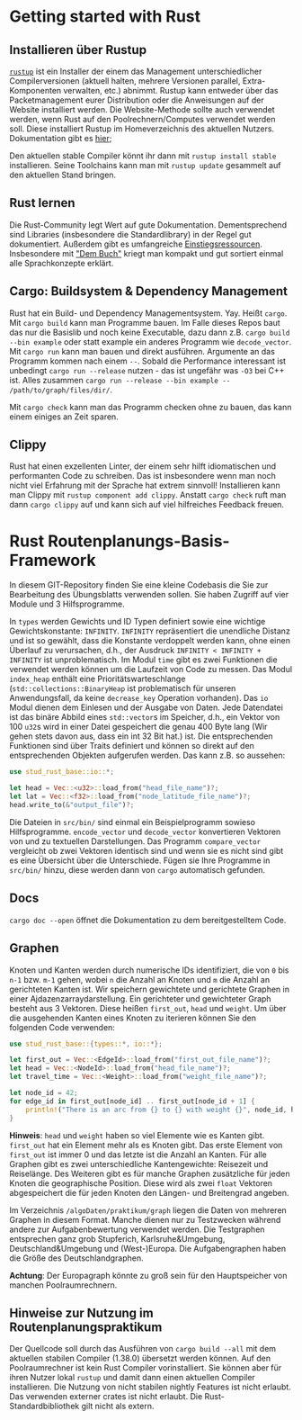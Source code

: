 # Getting started with Rust

## Installieren über Rustup

[`rustup`](https://rustup.rs/) ist ein Installer der einem das Management unterschiedlicher Compilerversionen (aktuell halten, mehrere Versionen parallel, Extra-Komponenten verwalten, etc.) abnimmt.
Rustup kann entweder über das Packetmanagement eurer Distribution oder die Anweisungen auf der Website installiert werden.
Die Website-Methode sollte auch verwendet werden, wenn Rust auf den Poolrechnern/Computes verwendet werden soll.
Diese installiert Rustup im Homeverzeichnis des aktuellen Nutzers.
Dokumentation gibt es [hier](https://github.com/rust-lang-nursery/rustup.rs/blob/master/README.md);

Den aktuellen stable Compiler könnt ihr dann mit `rustup install stable` installieren.
Seine Toolchains kann man mit `rustup update` gesammelt auf den aktuellen Stand bringen.

## Rust lernen

Die Rust-Community legt Wert auf gute Dokumentation.
Dementsprechend sind Libraries (insbesondere die Standardlibrary) in der Regel gut dokumentiert.
Außerdem gibt es umfangreiche [Einstiegsressourcen](https://www.rust-lang.org/en-US/documentation.html).
Insbesondere mit ["Dem Buch"](https://doc.rust-lang.org/book/second-edition/index.html) kriegt man kompakt und gut sortiert einmal alle Sprachkonzepte erklärt.

## Cargo: Buildsystem & Dependency Management

Rust hat ein Build- und Dependency Managementsystem. Yay.
Heißt `cargo`.
Mit `cargo build` kann man Programme bauen.
Im Falle dieses Repos baut das nur die Basislib und noch keine Executable, dazu dann z.B. `cargo build --bin example` oder statt example ein anderes Programm wie `decode_vector`.
Mit `cargo run` kann man bauen und direkt ausführen.
Argumente an das Programm kommen nach einem `--`.
Sobald die Performance interessant ist unbedingt `cargo run --release` nutzen - das ist ungefähr was `-O3` bei C++ ist.
Alles zusammen `cargo run --release --bin example -- /path/to/graph/files/dir/`.

Mit `cargo check` kann man das Programm checken ohne zu bauen, das kann einem einiges an Zeit sparen.

## Clippy

Rust hat einen exzellenten Linter, der einem sehr hilft idiomatischen und performanten Code zu schreiben.
Das ist insbesondere wenn man noch nicht viel Erfahrung mit der Sprache hat extrem sinnvoll!
Installieren kann man Clippy mit `rustup component add clippy`.
Anstatt `cargo check` ruft man dann `cargo clippy` auf und kann sich auf viel hilfreiches Feedback freuen.

# Rust Routenplanungs-Basis-Framework

In diesem GIT-Repository finden Sie eine kleine Codebasis die Sie zur Bearbeitung des Übungsblatts verwenden sollen.
Sie haben Zugriff auf vier Module und 3 Hilfsprogramme.

In `types` werden Gewichts und ID Typen definiert sowie eine wichtige Gewichtskonstante: `INFINITY`.
`INFINITY` repräsentiert die unendliche Distanz und ist so gewählt, dass die Konstante verdoppelt werden kann, ohne einen Überlauf zu verursachen, d.h., der Ausdruck `INFINITY < INFINITY + INFINITY` ist unproblematisch.
Im Modul `time` gibt es zwei Funktionen die verwendet werden können um die Laufzeit von Code zu messen.
Das Modul `index_heap` enthält eine Prioritätswarteschlange (`std::collections::BinaryHeap` ist problematisch für unseren Anwendungsfall, da keine `decrease_key` Operation vorhanden).
Das `io` Modul dienen dem Einlesen und der Ausgabe von Daten.
Jede Datendatei ist das binäre Abbild eines `std::vector`s im Speicher, d.h., ein Vektor von 100 `u32`s wird in einer Datei gespeichert die genau 400 Byte lang (Wir gehen stets davon aus, dass ein int 32 Bit hat.) ist.
Die entsprechenden Funktionen sind über Traits definiert und können so direkt auf den entsprechenden Objekten aufgerufen werden.
Das kann z.B. so aussehen:

```Rust
use stud_rust_base::io::*;

let head = Vec::<u32>::load_from("head_file_name")?;
let lat = Vec::<f32>::load_from("node_latitude_file_name")?;
head.write_to(&"output_file")?;
```

Die Dateien in `src/bin/` sind einmal ein Beispielprogramm sowieso Hilfsprogramme.
`encode_vector` und `decode_vector` konvertieren Vektoren von und zu textuellen Darstellungen.
Das Programm `compare_vector` vergleicht ob zwei Vektoren identisch sind und wenn sie es nicht sind gibt es eine Übersicht über die Unterschiede.
Fügen sie Ihre Programme in `src/bin/` hinzu, diese werden dann von `cargo` automatisch gefunden.

## Docs

`cargo doc --open` öffnet die Dokumentation zu dem bereitgestelltem Code.

## Graphen

Knoten und Kanten werden durch numerische IDs identifiziert, die von `0` bis `n-1` bzw. `m-1` gehen, wobei `n` die Anzahl an Knoten und `m` die Anzahl an gerichteten Kanten ist.
Wir speichern gewichtete und gerichtete Graphen in einer Ajdazenzarraydarstellung.
Ein gerichteter und gewichteter Graph besteht aus 3 Vektoren.
Diese heißen `first_out`, `head` und `weight`.
Um über die ausgehenden Kanten eines Knoten zu iterieren können Sie den folgenden Code verwenden:

```Rust
use stud_rust_base::{types::*, io::*};

let first_out = Vec::<EdgeId>::load_from("first_out_file_name")?;
let head = Vec::<NodeId>::load_from("head_file_name")?;
let travel_time = Vec::<Weight>::load_from("weight_file_name")?;

let node_id = 42;
for edge_id in first_out[node_id] .. first_out[node_id + 1] {
    println!("There is an arc from {} to {} with weight {}", node_id, head[edge_id as usize], travel_time[edge_id as usize]);
}
```

**Hinweis**: `head` und `weight` haben so viel Elemente wie es Kanten gibt.
`first_out` hat ein Element mehr als es Knoten gibt.
Das erste Element von `first_out` ist immer 0 und das letzte ist die Anzahl an Kanten.
Für alle Graphen gibt es zwei unterschiedliche Kantengewichte: Reisezeit und Reiselänge.
Des Weiteren gibt es für manche Graphen zusätzliche für jeden Knoten die geographische Position.
Diese wird als zwei `float` Vektoren abgespeichert die für jeden Knoten den Längen- und Breitengrad angeben.

Im Verzeichnis `/algoDaten/praktikum/graph` liegen die Daten von mehreren Graphen in diesem Format.
Manche dienen nur zu Testzwecken während andere zur Aufgabenbewertung verwendet werden.
Die Testgraphen entsprechen ganz grob Stupferich, Karlsruhe\&Umgebung, Deutschland\&Umgebung und (West-)Europa.
Die Aufgabengraphen haben die Größe des Deutschlandgraphen.

**Achtung**: Der Europagraph könnte zu groß sein für den Hauptspeicher von manchen Poolraumrechnern.

## Hinweise zur Nutzung im Routenplanungspraktikum

Der Quellcode soll durch das Ausführen von `cargo build --all` mit dem aktuellen stabilen Compiler (1.38.0) übersetzt werden können.
Auf den Poolraumrechner ist kein Rust Compiler vorinstalliert.
Sie können aber für ihren Nutzer lokal `rustup` und damit dann einen aktuellen Compiler installieren.
Die Nutzung von nicht stabilen nightly Features ist nicht erlaubt.
Das verwenden externer crates ist nicht erlaubt.
Die Rust-Standardbibliothek gilt nicht als extern.
